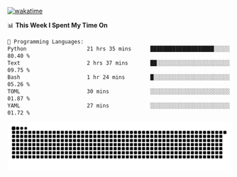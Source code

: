 [![wakatime](https://wakatime.com/badge/user/384f91c6-4eee-411f-8f3b-1b691f58a544.svg)](https://wakatime.com/@384f91c6-4eee-411f-8f3b-1b691f58a544)

<!--START_SECTION:waka-->
📊 **This Week I Spent My Time On** 

```text
💬 Programming Languages: 
Python                   21 hrs 35 mins      ████████████████████░░░░░   80.40 % 
Text                     2 hrs 37 mins       ██░░░░░░░░░░░░░░░░░░░░░░░   09.75 % 
Bash                     1 hr 24 mins        █░░░░░░░░░░░░░░░░░░░░░░░░   05.26 % 
TOML                     30 mins             ░░░░░░░░░░░░░░░░░░░░░░░░░   01.87 % 
YAML                     27 mins             ░░░░░░░░░░░░░░░░░░░░░░░░░   01.72 % 
```


<!--END_SECTION:waka-->

<picture>
  <source media="(prefers-color-scheme: dark)" srcset="https://raw.githubusercontent.com/fuwx295/fuwx295/output/github-contribution-grid-snake-dark.svg">
  <source media="(prefers-color-scheme: light)" srcset="https://raw.githubusercontent.com/fuwx295/fuwx295/output/github-contribution-grid-snake.svg">
  <img alt="github contribution grid snake animation" src="https://raw.githubusercontent.com/fuwx295/fuwx295/output/github-contribution-grid-snake.svg">
</picture>
